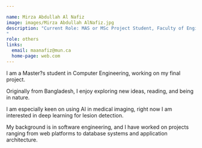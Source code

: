 ```yaml
---

name: Mirza Abdullah Al Nafiz
image: images/Mirza Abdullah AlNafiz.jpg
description: "Current Role: MAS or MSc Project Student, Faculty of Engineering and Applied Science
"
role: others
links:
  email: maanafiz@mun.ca
  home-page: web.com
---
```


I am a Master?s student in Computer Engineering, working on my final project. 

Originally from Bangladesh, I enjoy exploring new ideas, reading, and being in nature. 

I am especially keen on using AI in medical imaging, right now I am interested in deep learning for lesion detection. 

My background is in software engineering, and I have worked on projects ranging from web platforms to database systems and application architecture.